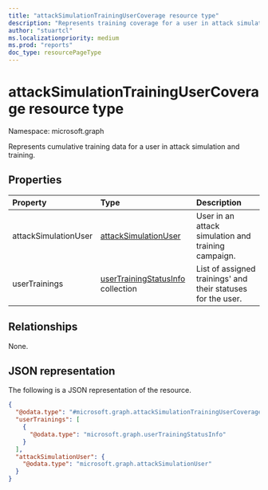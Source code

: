 ```yaml
---
title: "attackSimulationTrainingUserCoverage resource type"
description: "Represents training coverage for a user in attack simulation and training."
author: "stuartcl"
ms.localizationpriority: medium
ms.prod: "reports"
doc_type: resourcePageType
---
```


# attackSimulationTrainingUserCoverage resource type

Namespace: microsoft.graph

Represents cumulative training data for a user in attack simulation and training.

## Properties
|Property|Type|Description|
|:---|:---|:---|
|attackSimulationUser|[attackSimulationUser](../resources/attacksimulationuser.md)|User in an attack simulation and training campaign.|
|userTrainings|[userTrainingStatusInfo](../resources/usertrainingstatusinfo.md) collection|List of assigned trainings' and their statuses for the user.|

## Relationships
None.

## JSON representation
The following is a JSON representation of the resource.
<!-- {
  "blockType": "resource",
  "@odata.type": "microsoft.graph.attackSimulationTrainingUserCoverage"
}
-->
``` json
{
  "@odata.type": "#microsoft.graph.attackSimulationTrainingUserCoverage",
  "userTrainings": [
    {
      "@odata.type": "microsoft.graph.userTrainingStatusInfo"
    }
  ],
  "attackSimulationUser": {
    "@odata.type": "microsoft.graph.attackSimulationUser"
  }
}
```

